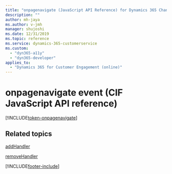 ```yaml
---
title: "onpagenavigate (JavaScript API Reference) for Dynamics 365 Channel Integration Framework (CIF) version 1.0| Microsoft Docs"
description: ""
author: mh-jaya
ms.author: v-jmh
manager: shujoshi
ms.date: 12/31/2019
ms.topic: reference
ms.service: dynamics-365-customerservice
ms.custom: 
  - "dyn365-a11y"
  - "dyn365-developer"
applies_to: 
  - "Dynamics 365 for Customer Engagement (online)"
---
```


# onpagenavigate event (CIF JavaScript API reference)

[!INCLUDE[token-onpagenavigate](../../shared/token-onpagenavigate.md)]

## Related topics

[addHandler](../microsoft-ciframework/addHandler.md)

[removeHandler](../microsoft-ciframework/removeHandler.md)



[!INCLUDE[footer-include](../../../../includes/footer-banner.md)]